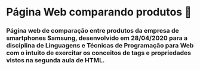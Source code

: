 # Página Web comparando produtos &#128241;

### Página web de comparação entre produtos da empresa de smartphones **Samsung**, desenvolvido em 28/04/2020 para a disciplina de **Linguagens e Técnicas de Programação para Web** com o intuito de exercitar os conceitos de tags e propriedades vistos na segunda aula de **HTML**.